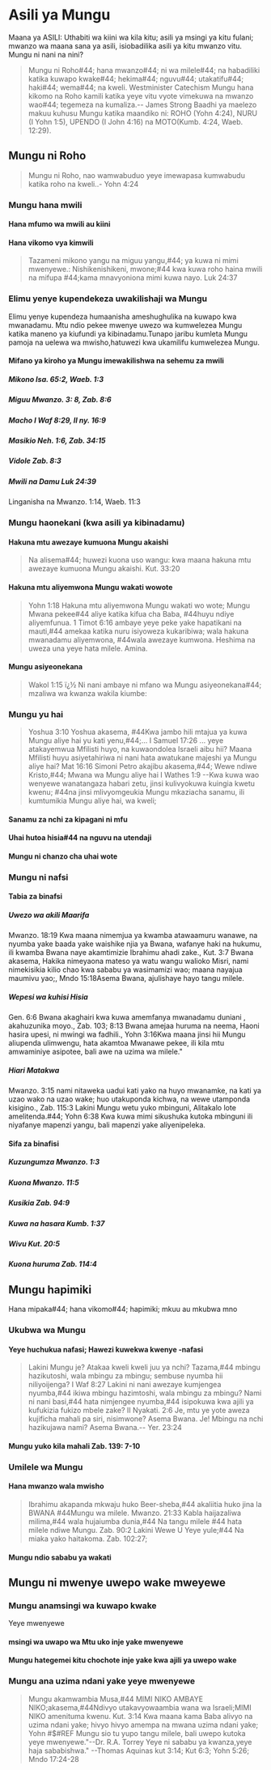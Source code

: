 # Asili ya Mungu
 Maana ya ASILI: Uthabiti wa kiini wa kila kitu; asili ya msingi ya kitu fulani; mwanzo wa maana sana ya asili&#44; isiobadilika asili ya kitu mwanzo vitu.
 Mungu ni nani na nini?
> Mungu ni Roho#44; hana mwanzo#44; ni wa milele#44; na habadiliki katika kuwapo kwake#44; hekima#44; nguvu#44; utakatifu#44; haki#44; wema#44; na kweli. Westminister Catechism
> Mungu hana kikomo na Roho kamili katika yeye vitu vyote vimekuwa na mwanzo wao#44; tegemeza na kumaliza.-- James Strong
 Baadhi ya maelezo makuu kuhusu Mungu katika maandiko ni: ROHO (Yohn 4:24)&#44; NURU (I Yohn 1:5)&#44; UPENDO (I John 4:16) na MOTO(Kumb. 4:24&#44; Waeb. 12:29).
## Mungu ni Roho
> Mungu ni Roho&#44; nao wamwabuduo yeye imewapasa kumwabudu katika roho na kweli..- Yohn 4:24
### Mungu hana mwili
#### Hana mfumo wa mwili au kiini
#### Hana vikomo vya kimwili
> Tazameni mikono yangu na miguu yangu&#44;#44; ya kuwa ni mimi mwenyewe.: Nishikenishikeni&#44; mwone;#44 kwa kuwa roho haina mwili na mifupa #44;kama mnavyoniona mimi kuwa nayo. Luk 24:37 
### Elimu yenye kupendekeza uwakilishaji wa Mungu
 Elimu yenye kupendeza humaanisha ameshughulika na kuwapo kwa mwanadamu. Mtu ndio pekee mwenye uwezo wa kumwelezea Mungu katika maneno ya kiufundi ya kibinadamu.Tunapo jaribu kumleta Mungu pamoja na uelewa wa mwisho&#44;hatuwezi kwa ukamilifu kumwelezea Mungu.
#### Mifano ya kiroho ya Mungu imewakilishwa na sehemu za mwili
##### Mikono Isa. 65:2&#44; Waeb. 1:3
##### Miguu Mwanzo. 3: 8&#44; Zab. 8:6
##### Macho I Waf 8:29&#44; II ny. 16:9
##### Masikio Neh. 1:6&#44; Zab. 34:15
##### Vidole Zab. 8:3
##### Mwili na Damu Luk 24:39
 Linganisha na Mwanzo. 1:14&#44; Waeb. 11:3
### Mungu haonekani (kwa asili ya kibinadamu)
#### Hakuna mtu awezaye kumuona Mungu akaishi
> Na alisema#44; huwezi kuona uso wangu: kwa maana hakuna mtu awezaye kumuona Mungu akaishi. Kut. 33:20
#### Hakuna mtu aliyemwona Mungu wakati wowote
> Yohn 1:18 Hakuna mtu aliyemwona Mungu wakati wo wote; Mungu Mwana pekee#44 aliye katika kifua cha Baba&#44; #44huyu ndiye aliyemfunua.
> 1 Timot 6:16 ambaye yeye peke yake hapatikani na mauti&#44;#44 amekaa katika nuru isiyoweza kukaribiwa; wala hakuna mwanadamu aliyemwona&#44; #44wala awezaye kumwona. Heshima na uweza una yeye hata milele. Amina.
#### Mungu asiyeonekana
> Wakol 1:15 ï¿½ Ni nani ambaye ni mfano wa Mungu asiyeonekana#44; mzaliwa wa kwanza wakila kiumbe:
### Mungu yu hai
> Yoshua 3:10 Yoshua akasema&#44; #44Kwa jambo hili mtajua ya kuwa Mungu aliye hai yu kati yenu&#44;#44;... 
> I Samuel 17:26 ... yeye atakayemwua Mfilisti huyo&#44; na kuwaondolea Israeli aibu hii? Maana Mfilisti huyu asiyetahiriwa ni nani hata awatukane majeshi ya Mungu aliye hai?
> Mat 16:16 Simoni Petro akajibu akasema&#44;#44; Wewe ndiwe Kristo&#44;#44; Mwana wa Mungu aliye hai
> I Wathes 1:9 --Kwa kuwa wao wenyewe wanatangaza habari zetu&#44; jinsi kulivyokuwa kuingia kwetu kwenu; #44na jinsi mlivyomgeukia Mungu mkaziacha sanamu&#44; ili kumtumikia Mungu aliye hai&#44; wa kweli;
#### Sanamu za nchi za kipagani ni mfu
#### Uhai hutoa hisia#44 na nguvu na utendaji
#### Mungu ni chanzo cha uhai wote
### Mungu ni nafsi
#### Tabia za binafsi
##### Uwezo wa akili Maarifa
 Mwanzo. 18:19 Kwa maana nimemjua ya kwamba atawaamuru wanawe&#44; na nyumba yake baada yake waishike njia ya Bwana&#44; wafanye haki na hukumu&#44; ili kwamba Bwana naye akamtimizie Ibrahimu ahadi zake.&#44; Kut. 3:7 Bwana akasema&#44; Hakika nimeyaona mateso ya watu wangu walioko Misri&#44; nami nimekisikia kilio chao kwa sababu ya wasimamizi wao; maana nayajua maumivu yao;&#44; Mndo 15:18Asema Bwana&#44; ajulishaye hayo tangu milele.
##### Wepesi wa kuhisi Hisia
 Gen. 6:6 Bwana akaghairi kwa kuwa amemfanya mwanadamu duniani &#44; akahuzunika moyo.&#44; Zab. 103; 8:13 Bwana amejaa huruma na neema&#44; Haoni hasira upesi&#44; ni mwingi wa fadhili.&#44; Yohn 3:16Kwa maana jinsi hii Mungu aliupenda ulimwengu&#44; hata akamtoa Mwanawe pekee&#44; ili kila mtu amwaminiye asipotee&#44; bali awe na uzima wa milele."
##### Hiari Matakwa
 Mwanzo. 3:15 nami nitaweka uadui kati yako na huyo mwanamke&#44; na kati ya uzao wako na uzao wake; huo utakuponda kichwa&#44; na wewe utamponda kisigino.&#44; Zab. 115:3 Lakini Mungu wetu yuko mbinguni&#44; Alitakalo lote amelitenda.#44; Yohn 6:38 Kwa kuwa mimi sikushuka kutoka mbinguni ili niyafanye mapenzi yangu&#44; bali mapenzi yake aliyenipeleka.
#### Sifa za binafisi
##### Kuzungumza Mwanzo. 1:3
##### Kuona Mwanzo. 11:5
##### Kusikia Zab. 94:9
##### Kuwa na hasara Kumb. 1:37
##### Wivu Kut. 20:5
##### Kuona huruma Zab. 114:4
## Mungu hapimiki
 Hana mipaka#44; hana vikomo#44; hapimiki; mkuu au mkubwa mno
### Ukubwa wa Mungu
#### Yeye huchukua nafasi; Hawezi kuwekwa kwenye -nafasi
> Lakini Mungu je? Atakaa kweli kweli juu ya nchi? Tazama&#44;#44 mbingu hazikutoshi&#44; wala mbingu za mbingu; sembuse nyumba hii niliyoijenga? I Waf 8:27 Lakini ni nani awezaye kumjengea nyumba&#44;#44 ikiwa mbingu hazimtoshi&#44; wala mbingu za mbingu? Nami ni nani basi&#44;#44 hata nimjengee nyumba&#44;#44 isipokuwa kwa ajili ya kufukizia fukizo mbele zake? II Nyakati. 2:6 Je&#44; mtu ye yote aweza kujificha mahali pa siri&#44; nisimwone? Asema Bwana. Je! Mbingu na nchi hazikujawa nami? Asema Bwana.-- Yer. 23:24
#### Mungu yuko kila mahali Zab. 139: 7-10
### Umilele wa Mungu
#### Hana mwanzo wala mwisho
> Ibrahimu akapanda mkwaju huko Beer-sheba&#44;#44 akaliitia huko jina la BWANA #44Mungu wa milele. Mwanzo. 21:33 Kabla haijazaliwa milima&#44;#44 wala hujaiumba dunia&#44;#44 Na tangu milele #44 hata milele ndiwe Mungu. Zab. 90:2 Lakini Wewe U Yeye yule;#44 Na miaka yako haitakoma. Zab. 102:27;
#### Mungu ndio sababu ya wakati
## Mungu ni mwenye uwepo wake mweyewe
### Mungu anamsingi wa kuwapo kwake
 Yeye mwenyewe
#### msingi wa uwapo wa Mtu uko inje yake mwenyewe
#### Mungu hategemei kitu chochote inje yake kwa ajili ya uwepo wake
### Mungu ana uzima ndani yake yeye mwenyewe
> Mungu akamwambia Musa&#44;#44 MIMI NIKO AMBAYE NIKO;akasema&#44;#44Ndivyo utakavyowaambia wana wa Israeli;MIMI NIKO amenituma kwenu. Kut. 3:14
> Kwa maana kama Baba alivyo na uzima ndani yake; hivyo hivyo amempa na mwana uzima ndani yake; Yohn #$#REF
> Mungu sio tu yupo tangu milele&#44; bali uwepo kutoka yeye mwenyewe."--Dr. R.A. Torrey
> Yeye ni sababu ya kwanza&#44;yeye haja sababishwa." --Thomas Aquinas
 kut 3:14; Kut 6:3; Yohn 5:26; Mndo 17:24-28